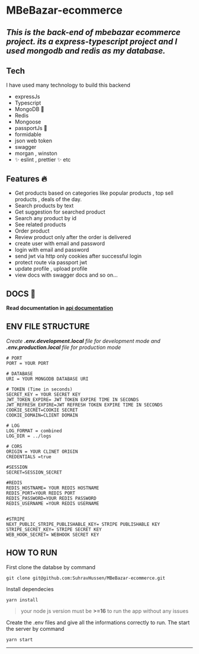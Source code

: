 # MBeBazar-ecommerce

## _This is the back-end of mbebazar ecommerce project. its a express-typescript project and I used mongodb and redis as my database._

## Tech

I have used many technology to build this backend

- expressJs
- Typescript
- MongoDB 🍃
- Redis
- Mongoose
- passportJs 🛃
- formidable
- json web token
- swagger
- morgan , winston
- ✨ eslint , prettier ✨ etc

## Features 🔥

- Get products based on categories like popular products , top sell products , deals of the day.
- Search products by text
- Get suggestion for searched product
- Search any product by id
- See related products
- Order product
- Review product only after the order is delivered
- create user with email and password
- login with email and password
- send jwt via http only cookies after successful login
- protect route via passport jwt
- update profile , upload profile
- view docs with swagger docs
  and so on...

## DOCS 📗

**Read documentation in [api documentation](https://api.mbebazar.live/api-docs/ 'api documentation')**

## ENV FILE STRUCTURE

_Create **.env.development.local** file for development mode and **.env.production.local** file for production mode_

```
# PORT
PORT = YOUR PORT

# DATABASE
URI = YOUR MONGODB DATABASE URI

# TOKEN (Time in seconds)
SECRET_KEY = YOUR SECRET KEY
JWT_TOKEN_EXPIRE= JWT TOKEN EXPIRE TIME IN SECONDS
JWT_REFRESH_EXPIRE=JWT REFRESH TOKEN EXPIRE TIME IN SECONDS
COOKIE_SECRET=COOKIE SECRET
COOKIE_DOMAIN=CLIENT DOMAIN

# LOG
LOG_FORMAT = combined
LOG_DIR = ../logs

# CORS
ORIGIN = YOUR CLINET ORIGIN
CREDENTIALS =true

#SESSION
SECRET=SESSION_SECRET

#REDIS
REDIS_HOSTNAME= YOUR REDIS HOSTNAME
REDIS_PORT=YOUR REDIS PORT
REDIS_PASSWORD=YOUR REDIS PASSWORD
REDIS_USERNAME =YOUR REDIS USERNAME


#STRIPE
NEXT_PUBLIC_STRIPE_PUBLISHABLE_KEY= STRIPE PUBLISHABLE KEY
STRIPE_SECRET_KEY= STRIPE SECRET KEY
WEB_HOOK_SECRET= WEBHOOK SECRET KEY
```

## HOW TO RUN

First clone the databse by command

    git clone git@github.com:SuhravHussen/MBeBazar-ecommerce.git

Install dependecies

    yarn install

> your node js version must be **>=16** to run the app without any issues

Create the .env files and give all the informations correctly to run. The start the server by command

    yarn start

---
